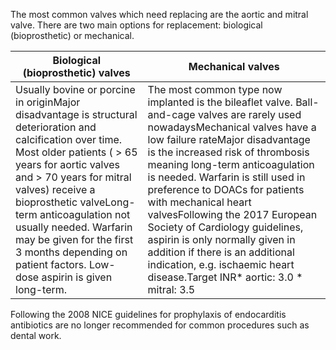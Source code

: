 The most common valves which need replacing are the aortic and mitral valve. There are two main options for replacement: biological (bioprosthetic) or mechanical.  
  


| **Biological (bioprosthetic) valves** | **Mechanical valves** |
| --- | --- |
| Usually bovine or porcine in originMajor disadvantage is structural deterioration and calcification over time. Most older patients ( \> 65 years for aortic valves and \> 70 years for mitral valves) receive a bioprosthetic valveLong\-term anticoagulation not usually needed. Warfarin may be given for the first 3 months depending on patient factors. Low\-dose aspirin is given long\-term. | The most common type now implanted is the bileaflet valve. Ball\-and\-cage valves are rarely used nowadaysMechanical valves have a low failure rateMajor disadvantage is the increased risk of thrombosis meaning long\-term anticoagulation is needed. Warfarin is still used in preference to DOACs for patients with mechanical heart valvesFollowing the 2017 European Society of Cardiology guidelines, aspirin is only normally given in addition if there is an additional indication, e.g. ischaemic heart disease.Target INR* aortic: 3\.0 * mitral: 3\.5 |

  
Following the 2008 NICE guidelines for prophylaxis of endocarditis antibiotics are no longer recommended for common procedures such as dental work.